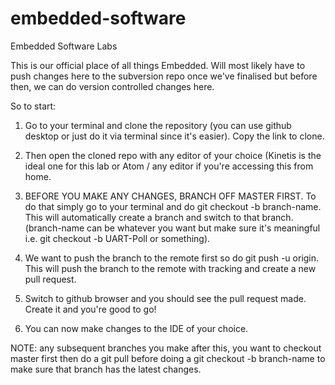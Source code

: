 # embedded-software
Embedded Software Labs

This is our official place of all things Embedded. Will most likely have to push changes here to the subversion repo once we've finalised but before then, we can do version controlled changes here.

So to start:
1. Go to your terminal and clone the repository (you can use github desktop or just do it via terminal since it's easier).
Copy the link to clone.

2. Then open the cloned repo with any editor of your choice (Kinetis is the ideal one for this lab or Atom / any editor if you're accessing this from home.

3. BEFORE YOU MAKE ANY CHANGES, BRANCH OFF MASTER FIRST. To do that simply go to your terminal and do git checkout -b branch-name. This will automatically create a branch and switch to that branch. (branch-name can be whatever you want but make sure it's meaningful i.e. git checkout -b UART-Poll or something).

4. We want to push the branch to the remote first so do git push -u origin. This will push the branch to the remote with tracking and create a new pull request. 

5. Switch to github browser and you should see the pull request made. Create it and you're good to go!

6. You can now make changes to the IDE of your choice.

NOTE: any subsequent branches you make after this, you want to checkout master first then do a git pull before doing a git checkout -b branch-name to make sure that branch has the latest changes. 

